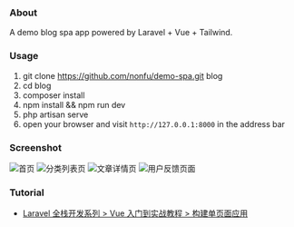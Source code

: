 ### About

A demo blog spa app powered by Laravel + Vue + Tailwind.

### Usage

1. git clone https://github.com/nonfu/demo-spa.git blog
2. cd blog
3. composer install
4. npm install && npm run dev
5. php artisan serve
6. open your browser and visit `http://127.0.0.1:8000` in the address bar

### Screenshot

![首页](https://qcdn.xueyuanjun.com/storage/uploads/images/gallery/2020-11/16067147150352.jpg)
![分类列表页](https://qcdn.xueyuanjun.com/storage/uploads/images/gallery/2020-11/16067147392189.jpg)
![文章详情页](https://qcdn.xueyuanjun.com/storage/uploads/images/gallery/2020-11/16067147636915.jpg)
![用户反馈页面](https://qcdn.xueyuanjun.com/storage/uploads/images/gallery/2020-11/16067147849079.jpg)


### Tutorial

- [Laravel 全栈开发系列 > Vue 入门到实战教程 > 构建单页面应用](https://xueyuanjun.com/books/vue-tutorial/chapter/build-spa)

